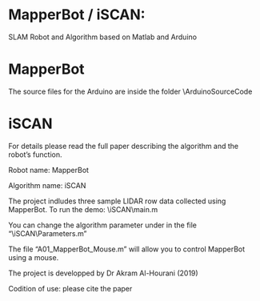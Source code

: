 # MapperBot / iSCAN: 
SLAM Robot and Algorithm based on Matlab and Arduino

# MapperBot
The source files for the Arduino are inside the folder \ArduinoSourceCode

# iSCAN
For details please read the full paper describing the  algorithm and the robot’s function.

Robot name: MapperBot

Algorithm name: iSCAN

The project indludes three sample LIDAR row data collected using MapperBot.
To run the demo: \iSCAN\main.m 

You can change the algorithm parameter under in the file “\iSCAN\Parameters.m”

The file “A01_MapperBot_Mouse.m” will allow you to control MapperBot using a mouse.

The project is developped by Dr Akram Al-Hourani (2019)

Codition of use: please cite the paper
